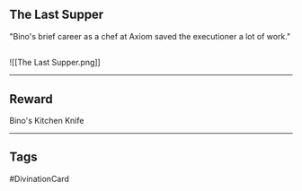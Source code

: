 ## The Last Supper
"Bino's brief career as a chef at Axiom saved the executioner a lot of work."
## 
![[The Last Supper.png]]

---
## Reward
Bino's Kitchen Knife

---
## Tags
#DivinationCard